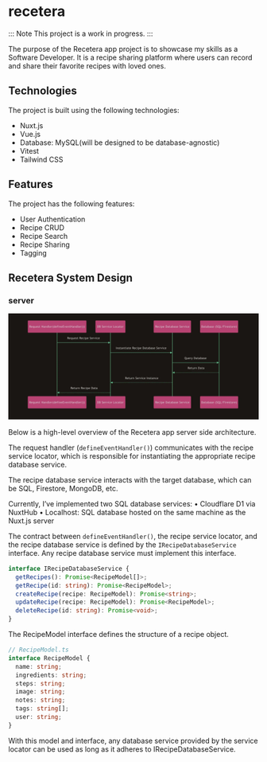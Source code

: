 # recetera

::: Note
This project is a work in progress.
:::

The purpose of the Recetera app project is to showcase my skills as a Software Developer. It is a recipe sharing platform where users can record and share their favorite recipes with loved ones.

## Technologies

The project is built using the following technologies:

- Nuxt.js
- Vue.js
- Database: MySQL(will be designed to be database-agnostic)
- Vitest
- Tailwind CSS

## Features

The project has the following features:

- User Authentication
- Recipe CRUD
- Recipe Search
- Recipe Sharing
- Tagging

## Recetera System Design

### server

![Recetera Server Architecture](/assets/images/recetera-server-architecture.webp)

Below is a high-level overview of the Recetera app server side architecture.

The request handler (`defineEventHandler()`) communicates with the recipe service locator, which is responsible for instantiating the appropriate recipe database service.

The recipe database service interacts with the target database, which can be SQL, Firestore, MongoDB, etc.

Currently, I’ve implemented two SQL database services:
• Cloudflare D1 via NuxtHub
• Localhost: SQL database hosted on the same machine as the Nuxt.js server

The contract between `defineEventHandler()`, the recipe service locator, and the recipe database service is defined by the `IRecipeDatabaseService` interface. Any recipe database service must implement this interface.

```ts
interface IRecipeDatabaseService {
  getRecipes(): Promise<RecipeModel[]>;
  getRecipe(id: string): Promise<RecipeModel>;
  createRecipe(recipe: RecipeModel): Promise<string>;
  updateRecipe(recipe: RecipeModel): Promise<RecipeModel>;
  deleteRecipe(id: string): Promise<void>;
}
```

The RecipeModel interface defines the structure of a recipe object.

```ts
// RecipeModel.ts
interface RecipeModel {
  name: string;
  ingredients: string;
  steps: string;
  image: string;
  notes: string;
  tags: string[];
  user: string;
}
```

With this model and interface, any database service provided by the service locator can be used as long as it adheres to IRecipeDatabaseService.
